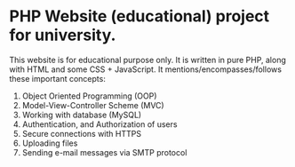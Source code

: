 # PHP Website (educational) project for university.
This website is for educational purpose only. It is written in pure PHP, along with HTML and some CSS + JavaScript.
It mentions/encompasses/follows these important concepts:
  1. Object Oriented Programming (OOP)
  2. Model-View-Controller Scheme (MVC)
  3. Working with database (MySQL)
  4. Authentication, and Authorization of users
  5. Secure connections with HTTPS
  6. Uploading files
  7. Sending e-mail messages via SMTP protocol
